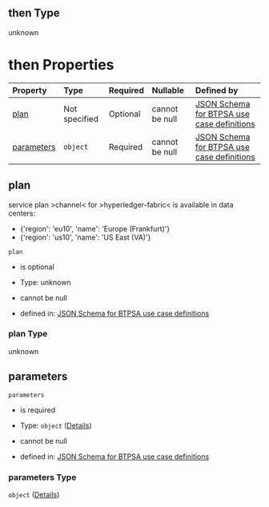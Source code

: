 ## then Type

unknown

# then Properties

| Property                  | Type          | Required | Nullable       | Defined by                                                                                                                                                                                                                                                  |
| :------------------------ | :------------ | :------- | :------------- | :---------------------------------------------------------------------------------------------------------------------------------------------------------------------------------------------------------------------------------------------------------- |
| [plan](#plan)             | Not specified | Optional | cannot be null | [JSON Schema for BTPSA use case definitions](btpsa-usecase-properties-services-items-allof-1-then-allof-47-then-allof-1-then-properties-plan.md "undefined#/properties/services/items/allOf/1/then/allOf/47/then/allOf/1/then/properties/plan")             |
| [parameters](#parameters) | `object`      | Required | cannot be null | [JSON Schema for BTPSA use case definitions](btpsa-usecase-properties-services-items-allof-1-then-allof-47-then-allof-1-then-properties-parameters.md "undefined#/properties/services/items/allOf/1/then/allOf/47/then/allOf/1/then/properties/parameters") |

## plan

service plan >channel< for >hyperledger-fabric< is available in data centers:

*   {'region': 'eu10', 'name': 'Europe (Frankfurt)'}
*   {'region': 'us10', 'name': 'US East (VA)'}

`plan`

*   is optional

*   Type: unknown

*   cannot be null

*   defined in: [JSON Schema for BTPSA use case definitions](btpsa-usecase-properties-services-items-allof-1-then-allof-47-then-allof-1-then-properties-plan.md "undefined#/properties/services/items/allOf/1/then/allOf/47/then/allOf/1/then/properties/plan")

### plan Type

unknown

## parameters



`parameters`

*   is required

*   Type: `object` ([Details](btpsa-usecase-properties-services-items-allof-1-then-allof-47-then-allof-1-then-properties-parameters.md))

*   cannot be null

*   defined in: [JSON Schema for BTPSA use case definitions](btpsa-usecase-properties-services-items-allof-1-then-allof-47-then-allof-1-then-properties-parameters.md "undefined#/properties/services/items/allOf/1/then/allOf/47/then/allOf/1/then/properties/parameters")

### parameters Type

`object` ([Details](btpsa-usecase-properties-services-items-allof-1-then-allof-47-then-allof-1-then-properties-parameters.md))
